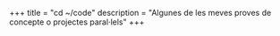 +++
title = "cd ~/code"
description = "Algunes de les meves proves de concepte o projectes paral·lels"
+++